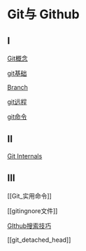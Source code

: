 # Git与 Github

## I

[Git概念](Git_Concept.md)

[git基础](Git_Install_And_Use.md)

[Branch](Git_Branch.md)

[git远程](Git_Remote.md)

[git命令](Git_Command.md)

## II

[Git Internals](Git_Internals.md)

## III

[[Git_实用命令]]

[[gitingnore文件]]

[GIthub搜索技巧](Github_Search_Skills.md)

[[git_detached_head]]